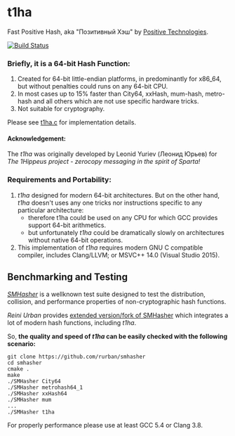 t1ha
========================================
Fast Positive Hash, aka "Позитивный Хэш"
by [Positive Technologies](https://www.ptsecurity.com).

[![Build Status](https://travis-ci.org/leo-yuriev/t1ha.svg?branch=devel)](https://travis-ci.org/leo-yuriev/t1ha)

### Briefly, it is a 64-bit Hash Function:
  1. Created for 64-bit little-endian platforms, in predominantly for x86_64,
     but without penalties could runs on any 64-bit CPU.
  2. In most cases up to 15% faster than City64, xxHash, mum-hash, metro-hash
     and all others which are not use specific hardware tricks.
  3. Not suitable for cryptography.


Please see [t1ha.c](t1ha.c) for implementation details.


#### Acknowledgement:
The _t1ha_ was originally developed by Leonid Yuriev (Леонид Юрьев)
for _The 1Hippeus project - zerocopy messaging in the spirit of Sparta!_


### Requirements and Portability:
  1. _t1ha_ designed for modern 64-bit architectures.
     But on the other hand, _t1ha_ doesn't uses any one tricks nor
     instructions specific to any particular architecture:
       - therefore t1ha could be used on any CPU for
         which GCC provides support 64-bit arithmetics.
       - but unfortunately _t1ha_ could be dramatically slowly
         on architectures without native 64-bit operations.
  3. This implementation of _t1ha_ requires modern GNU C compatible compiler,
     includes Clang/LLVM; or MSVC++ 14.0 (Visual Studio 2015).


## Benchmarking and Testing
[_SMHasher_](https://github.com/aappleby/smhasher/wiki) is a wellknown test suite designed to test the distribution, collision, and performance properties of non-cryptographic hash functions.

_Reini Urban_ provides [extended version/fork of SMHasher](https://github.com/rurban/smhasher) which integrates a lot of modern hash functions, including _t1ha_.

So, **the quality and speed of _t1ha_ can be easily checked with the following scenario:**

```
git clone https://github.com/rurban/smhasher
cd smhasher
cmake .
make
./SMHasher City64
./SMHasher metrohash64_1
./SMHasher xxHash64
./SMHasher mum
...
./SMHasher t1ha
```

For properly performance please use at least GCC 5.4 or Clang 3.8.
